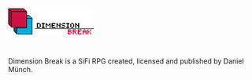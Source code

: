 # ![alt text](https://github.com/leinad1313/Dimension-Break/blob/master/GUI/FullLogo.png)
#

Dimension Break is a SiFi RPG created, licensed and published by Daniel Münch.


